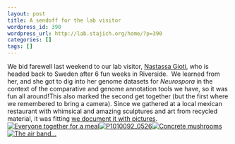 ```yaml
---
layout: post
title: A sendoff for the lab visitor
wordpress_id: 390
wordpress_url: http://lab.stajich.org/home/?p=390
categories: []
tags: []
---
```

We bid farewell last weekend to our lab visitor, [Nastassa Gioti](http://www.egs.uu.se/evbiol/Persons/Anastasia.html), who is headed back to Sweden after 6 fun weeks in Riverside.  We learned from her, and she got to dig into her genome datasets for _Neurospora_ in the context of the comparative and genome annotation tools we have, so it was fun all around!This also marked the second get together (but the first where we remembered to bring a camera). Since we gathered at a local mexican restaurant with whimsical and amazing sculptures and art from recycled material, it was fitting [ we document it with pictures](http://www.flickr.com/photos/stajich/sets/72157624144113608/).[![Everyone together for a meal](http://farm4.static.flickr.com/3383/4643529360_8f962528bb.jpg)](http://www.flickr.com/photos/stajich/4643529360/ "Everyone together for a meal by jason.stajich, on Flickr")[![P1010092_0526](http://farm5.static.flickr.com/4053/4642915145_996409b566.jpg)](http://www.flickr.com/photos/stajich/4642915145/ "P1010092_0526 by jason.stajich, on Flickr")[![Concrete mushrooms](http://farm5.static.flickr.com/4028/4642915827_3261704ae7.jpg)](http://www.flickr.com/photos/stajich/4642915827/ "Concrete mushrooms by jason.stajich, on Flickr")[![The air band...](http://farm4.static.flickr.com/3342/4642916233_20df259ba0.jpg)](http://www.flickr.com/photos/stajich/4642916233/ "The air band... by jason.stajich, on Flickr")
